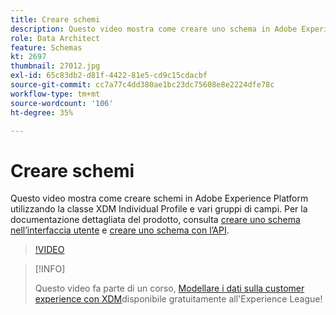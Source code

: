 ```yaml
---
title: Creare schemi
description: Questo video mostra come creare uno schema in Adobe Experience Platform utilizzando la classe Profilo individuale XDM e vari gruppi di campi.
role: Data Architect
feature: Schemas
kt: 2697
thumbnail: 27012.jpg
exl-id: 65c83db2-d81f-4422-81e5-cd9c15cdacbf
source-git-commit: cc7a77c4dd380ae1bc23dc75608e8e2224dfe78c
workflow-type: tm+mt
source-wordcount: '106'
ht-degree: 35%

---
```


# Creare schemi

Questo video mostra come creare schemi in Adobe Experience Platform utilizzando la classe XDM Individual Profile e vari gruppi di campi. Per la documentazione dettagliata del prodotto, consulta [creare uno schema nell’interfaccia utente](https://experienceleague.adobe.com/docs/experience-platform/xdm/tutorials/create-schema-ui.html?lang=it) e [creare uno schema con l’API](https://experienceleague.adobe.com/docs/experience-platform/xdm/tutorials/create-schema-api.html).

>[!VIDEO](https://video.tv.adobe.com/v/27012?quality=12&learn=on)

>[!INFO]
>
> Questo video fa parte di un corso, [Modellare i dati sulla customer experience con XDM](https://experienceleague.adobe.com/?recommended=ExperiencePlatform-D-1-2021.1.xdm)disponibile gratuitamente all&#39;Experience League!